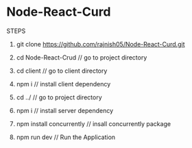 # Node-React-Curd


STEPS

1) git clone https://github.com/rajnish05/Node-React-Curd.git

2) cd Node-React-Crud           // go to project directory

3) cd client                    // go to client directory

4) npm i                        // install client dependency

5) cd ../                       // go to project directory

6) npm i                        // install server dependency

7) npm install concurrently     //  insall concurrently package 

8) npm run dev                  // Run the Application
